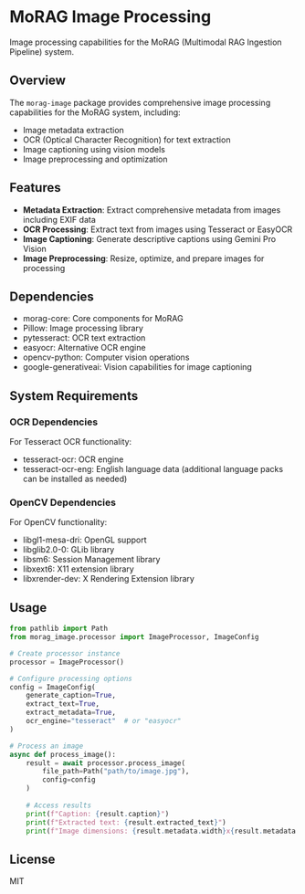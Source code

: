 # MoRAG Image Processing

Image processing capabilities for the MoRAG (Multimodal RAG Ingestion Pipeline) system.

## Overview

The `morag-image` package provides comprehensive image processing capabilities for the MoRAG system, including:

- Image metadata extraction
- OCR (Optical Character Recognition) for text extraction
- Image captioning using vision models
- Image preprocessing and optimization

## Features

- **Metadata Extraction**: Extract comprehensive metadata from images including EXIF data
- **OCR Processing**: Extract text from images using Tesseract or EasyOCR
- **Image Captioning**: Generate descriptive captions using Gemini Pro Vision
- **Image Preprocessing**: Resize, optimize, and prepare images for processing

## Dependencies

- morag-core: Core components for MoRAG
- Pillow: Image processing library
- pytesseract: OCR text extraction
- easyocr: Alternative OCR engine
- opencv-python: Computer vision operations
- google-generativeai: Vision capabilities for image captioning

## System Requirements

### OCR Dependencies

For Tesseract OCR functionality:
- tesseract-ocr: OCR engine
- tesseract-ocr-eng: English language data (additional language packs can be installed as needed)

### OpenCV Dependencies

For OpenCV functionality:
- libgl1-mesa-dri: OpenGL support
- libglib2.0-0: GLib library
- libsm6: Session Management library
- libxext6: X11 extension library
- libxrender-dev: X Rendering Extension library

## Usage

```python
from pathlib import Path
from morag_image.processor import ImageProcessor, ImageConfig

# Create processor instance
processor = ImageProcessor()

# Configure processing options
config = ImageConfig(
    generate_caption=True,
    extract_text=True,
    extract_metadata=True,
    ocr_engine="tesseract"  # or "easyocr"
)

# Process an image
async def process_image():
    result = await processor.process_image(
        file_path=Path("path/to/image.jpg"),
        config=config
    )
    
    # Access results
    print(f"Caption: {result.caption}")
    print(f"Extracted text: {result.extracted_text}")
    print(f"Image dimensions: {result.metadata.width}x{result.metadata.height}")
```

## License

MIT